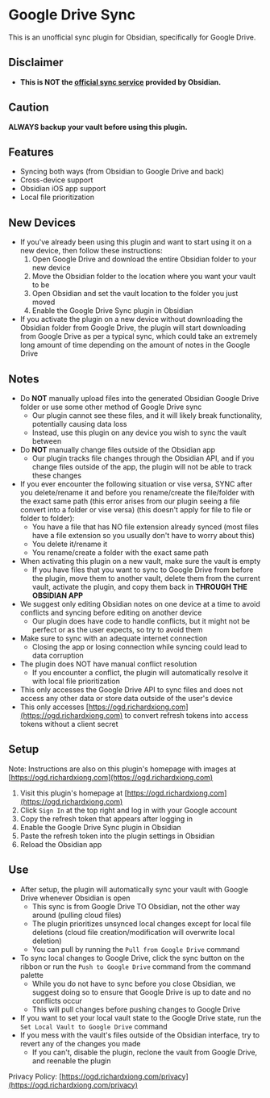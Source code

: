 # Google Drive Sync

This is an unofficial sync plugin for Obsidian, specifically for Google Drive.

## Disclaimer

-   **This is NOT the [official sync service](https://obsidian.md/sync) provided by Obsidian.**

## Caution

**ALWAYS backup your vault before using this plugin.**

## Features

-   Syncing both ways (from Obsidian to Google Drive and back)
-   Cross-device support
-   Obsidian iOS app support
-   Local file prioritization

## New Devices

-   If you've already been using this plugin and want to start using it on a new device, then follow these instructions:
    1. Open Google Drive and download the entire Obsidian folder to your new device
    2. Move the Obsidian folder to the location where you want your vault to be
    3. Open Obsidian and set the vault location to the folder you just moved
    4. Enable the Google Drive Sync plugin in Obsidian
-   If you activate the plugin on a new device without downloading the Obsidian folder from Google Drive, the plugin will start downloading from Google Drive as per a typical sync, which could take an extremely long amount of time depending on the amount of notes in the Google Drive

## Notes

-   Do **NOT** manually upload files into the generated Obsidian Google Drive folder or use some other method of Google Drive sync
    -   Our plugin cannot see these files, and it will likely break functionality, potentially causing data loss
    -   Instead, use this plugin on any device you wish to sync the vault between
-   Do **NOT** manually change files outside of the Obsidian app
    -   Our plugin tracks file changes through the Obsidian API, and if you change files outside of the app, the plugin will not be able to track these changes
-   If you ever encounter the following situation or vise versa, SYNC after you delete/rename it and before you rename/create the file/folder with the exact same path (this error arises from our plugin seeing a file convert into a folder or vise versa) (this doesn't apply for file to file or folder to folder):
    -   You have a file that has NO file extension already synced (most files have a file extension so you usually don't have to worry about this)
    -   You delete it/rename it
    -   You rename/create a folder with the exact same path
-   When activating this plugin on a new vault, make sure the vault is empty
    -   If you have files that you want to sync to Google Drive from before the plugin, move them to another vault, delete them from the current vault, activate the plugin, and copy them back in **THROUGH THE OBSIDIAN APP**
-   We suggest only editing Obsidian notes on one device at a time to avoid conflicts and syncing before editing on another device
    -   Our plugin does have code to handle conflicts, but it might not be perfect or as the user expects, so try to avoid them
-   Make sure to sync with an adequate internet connection
    -   Closing the app or losing connection while syncing could lead to data corruption
-   The plugin does NOT have manual conflict resolution
    -   If you encounter a conflict, the plugin will automatically resolve it with local file prioritization
-   This only accesses the Google Drive API to sync files and does not access any other data or store data outside of the user's device
-   This only accesses [https://ogd.richardxiong.com](https://ogd.richardxiong.com) to convert refresh tokens into access tokens without a client secret

## Setup

Note: Instructions are also on this plugin's homepage with images at [https://ogd.richardxiong.com](https://ogd.richardxiong.com)

1. Visit this plugin's homepage at [https://ogd.richardxiong.com](https://ogd.richardxiong.com)
2. Click `Sign In` at the top right and log in with your Google account
3. Copy the refresh token that appears after logging in
4. Enable the Google Drive Sync plugin in Obsidian
5. Paste the refresh token into the plugin settings in Obsidian
6. Reload the Obsidian app

## Use

-   After setup, the plugin will automatically sync your vault with Google Drive whenever Obsidian is open
    -   This sync is from Google Drive TO Obsidian, not the other way around (pulling cloud files)
    -   The plugin prioritizes unsynced local changes except for local file deletions (cloud file creation/modification will overwrite local deletion)
    -   You can pull by running the `Pull from Google Drive` command
-   To sync local changes to Google Drive, click the sync button on the ribbon or run the `Push to Google Drive` command from the command palette
    -   While you do not have to sync before you close Obsidian, we suggest doing so to ensure that Google Drive is up to date and no conflicts occur
    -   This will pull changes before pushing changes to Google Drive
-   If you want to set your local vault state to the Google Drive state, run the `Set Local Vault to Google Drive` command
-   If you mess with the vault's files outside of the Obsidian interface, try to revert any of the changes you made
    -   If you can't, disable the plugin, reclone the vault from Google Drive, and reenable the plugin

Privacy Policy: [https://ogd.richardxiong.com/privacy](https://ogd.richardxiong.com/privacy)
